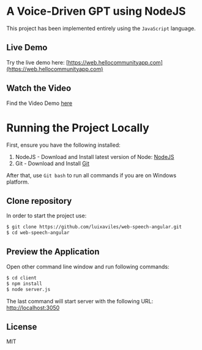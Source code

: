 # A Voice-Driven GPT using NodeJS

This project has been implemented entirely using the `JavaScript` language.

## Live Demo
Try the live demo here: [https://web.hellocommunityapp.com](https://web.hellocommunityapp.com)

## Watch the Video
Find the Video Demo [here](https://youtu.be/PIbMsHciovQ)

# Running the Project Locally
First, ensure you have the following installed:

1. NodeJS - Download and Install latest version of Node: [NodeJS](https://nodejs.org)
2. Git - Download and Install [Git](https://git-scm.com)

After that, use `Git bash` to run all commands if you are on Windows platform.

## Clone repository
In order to start the project use:

```bash
$ git clone https://github.com/luixaviles/web-speech-angular.git
$ cd web-speech-angular
```

## Preview the Application
Open other command line window and run following commands:

```bash
$ cd client
$ npm install
$ node server.js
```

The last command will start server with the following URL: [http://localhost:3050](http://localhost:3050/)

## License

MIT
